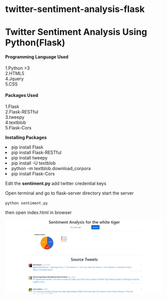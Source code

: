 # twitter-sentiment-analysis-flask

<h1>Twitter Sentiment Analysis Using Python(Flask)</h1>

<h4>Programming Language Used</h4>
1.Python >3<br/>
2.HTML5<br/>
4.Jquery<br/>
5.CSS<br/>

<h4>Packages Used</h4>
1.Flask<br/>
2.Flask-RESTful<br/>
3.tweepy<br/>
4.textblob<br/>
5.Flask-Cors<br/>

**Installing Packages**

<li>pip install Flask</li>
<li>pip install Flask-RESTful</li>
<li>pip install tweepy</li>
<li>pip install -U textblob</li>
<li>python -m textblob.download_corpora</li>
<li>pip install Flask-Cors</li>

Edit the **sentiment.py** add twitter credential keys <br/>

Open terminal and go to flask-server directory start the server<br/>

<code>python sentiment.py</code><br/>

then open index.html in browser

![Screenshot](https://github.com/YesnotBot/twitter-sentiment-analysis-flask/blob/main/Screenshot%202021-07-21%20232729.png)
